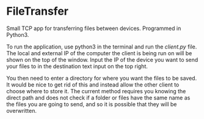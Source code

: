 # FileTransfer
Small TCP app for transferring files between devices. Programmed in Python3.

To run the application, use python3 in the terminal and run the *client.py* file.
The local and external IP of the computer the client is being run on will be shown on the top of the window.
Input the IP of the device you want to send your files to in the destination text input on the top right.

You then need to enter a directory for where you want the files to be saved. It would be nice to get rid of
this and instead allow the other client to choose where to store it. The current method requires you knowing
the direct path and does not check if a folder or files have the same name as the files you are going to send,
and so it is possible that they will be overwritten.
